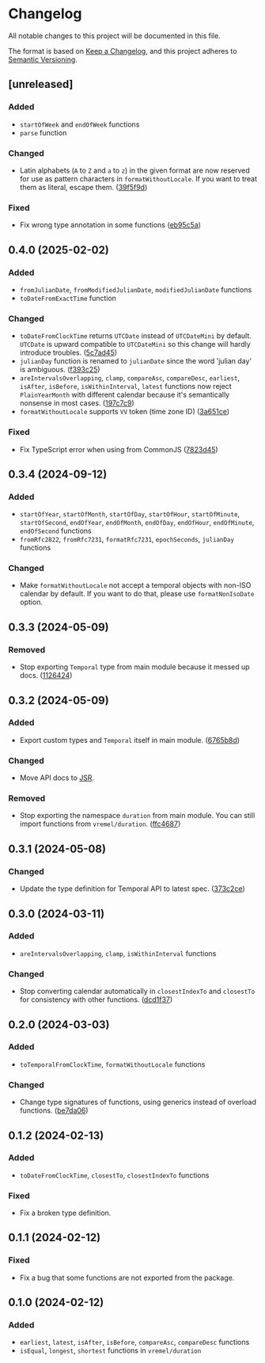 # Changelog

All notable changes to this project will be documented in this file.

The format is based on [Keep a Changelog](https://keepachangelog.com/en/1.1.0/),
and this project adheres to [Semantic Versioning](https://semver.org/spec/v2.0.0.html).

## [unreleased]

### Added

- `startOfWeek` and `endOfWeek` functions
- `parse` function

### Changed

- Latin alphabets (`A` to `Z` and `a` to `z`) in the given format are now reserved for use as pattern characters in `formatWithoutLocale`. If you want to treat them as literal, escape them. ([39f5f9d](https://github.com/fabon-f/vremel/commit/39f5f9d7c6c3585796301992285b5ddfcaed46a1))

### Fixed

- Fix wrong type annotation in some functions ([eb95c5a](https://github.com/fabon-f/vremel/commit/eb95c5a214526b8f950c3952190135467f220fe1))

## 0.4.0 (2025-02-02)

### Added

- `fromJulianDate`, `fromModifiedJulianDate`, `modifiedJulianDate` functions
- `toDateFromExactTime` function

### Changed

- `toDateFromClockTime` returns `UTCDate` instead of `UTCDateMini` by default. `UTCDate` is upward compatible to `UTCDateMini` so this change will hardly introduce troubles. ([5c7ad45](https://github.com/fabon-f/vremel/commit/5c7ad45b49295ceca8732a285f5433dc3afe6a28))
- `julianDay` function is renamed to `julianDate` since the word 'julian day' is ambiguous. ([f393c25](https://github.com/fabon-f/vremel/commit/f393c25b7fc2c32327d009cee4a5d8b3dfeb2ef9))
- `areIntervalsOverlapping`, `clamp`, `compareAsc`, `compareDesc`, `earliest`, `isAfter`, `isBefore`, `isWithinInterval`, `latest` functions now reject `PlainYearMonth` with different calendar because it's semantically nonsense in most cases. ([197c7c9](https://github.com/fabon-f/vremel/commit/197c7c9e2507f3a68a047afc673fdb4f8bd81f89))
- `formatWithoutLocale` supports `VV` token (time zone ID) ([3a651ce](https://github.com/fabon-f/vremel/commit/3a651ce409452f1c2e3a2c17f6727eb2ce43451f))

### Fixed

- Fix TypeScript error when using from CommonJS ([7823d45](https://github.com/fabon-f/vremel/commit/7823d451cd34faabeb84267c34c5a54046b735ca))

## 0.3.4 (2024-09-12)

### Added

- `startOfYear`, `startOfMonth`, `startOfDay`, `startOfHour`, `startOfMinute`, `startOfSecond`, `endOfYear`, `endOfMonth`, `endOfDay`, `endOfHour`, `endOfMinute`, `endOfSecond` functions
- `fromRfc2822`, `fromRfc7231`, `formatRfc7231`, `epochSeconds`, `julianDay` functions

### Changed

- Make `formatWithoutLocale` not accept a temporal objects with non-ISO calendar by default. If you want to do that, please use `formatNonIsoDate` option.

## 0.3.3 (2024-05-09)

### Removed

- Stop exporting `Temporal` type from main module because it messed up docs. ([1126424](https://github.com/fabon-f/vremel/commit/1126424c2cd077267080a1dfa7c966ae4b499192))

## 0.3.2 (2024-05-09)

### Added

- Export custom types and `Temporal` itself in main module. ([6765b8d](https://github.com/fabon-f/vremel/commit/6765b8dd0b5e6e22d5088bbb93f9a99c0acddb84))

### Changed

- Move API docs to [JSR](https://jsr.io/@fabon/vremel/doc).

### Removed

- Stop exporting the namespace `duration` from main module. You can still import functions from `vremel/duration`. ([ffc4687](https://github.com/fabon-f/vremel/commit/ffc468739ea977904ad10e2782c4b3b49634260e))

## 0.3.1 (2024-05-08)

### Changed

- Update the type definition for Temporal API to latest spec. ([373c2ce](https://github.com/fabon-f/vremel/commit/373c2ce8434a2282ee12f859c8aefb9362524835))

## 0.3.0 (2024-03-11)

### Added

- `areIntervalsOverlapping`, `clamp`, `isWithinInterval` functions

### Changed

- Stop converting calendar automatically in `closestIndexTo` and `closestTo` for consistency with other functions. ([dcd1f37](https://github.com/fabon-f/vremel/commit/dcd1f37eb5c1de70a3bde61de88bce879e4aa8e8))

## 0.2.0 (2024-03-03)

### Added

- `toTemporalFromClockTime`, `formatWithoutLocale` functions

### Changed

- Change type signatures of functions, using generics instead of overload functions. ([be7da06](https://github.com/fabon-f/vremel/commit/be7da062168f2ca26152f885fbc275db2d631323))

## 0.1.2 (2024-02-13)

### Added

- `toDateFromClockTime`, `closestTo`, `closestIndexTo` functions

### Fixed

- Fix a broken type definition.

## 0.1.1 (2024-02-12)

### Fixed

- Fix a bug that some functions are not exported from the package.

## 0.1.0 (2024-02-12)

### Added

- `earliest`, `latest`, `isAfter`, `isBefore`, `compareAsc`, `compareDesc` functions
- `isEqual`, `longest`, `shortest` functions in `vremel/duration`
